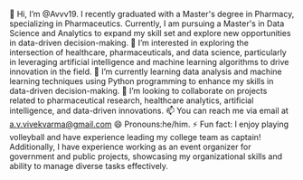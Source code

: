 👋 Hi, I’m @Avvv19. I recently graduated with a Master's degree in Pharmacy, specializing in Pharmaceutics. Currently, I am pursuing a Master's in Data Science and Analytics to expand my skill set and explore new opportunities in data-driven decision-making.
👀 I’m interested in exploring the intersection of healthcare, pharmaceuticals, and data science, particularly in leveraging artificial intelligence and machine learning algorithms to drive innovation in the field.
🌱 I’m currently learning data analysis and machine learning techniques using Python programming to enhance my skills in data-driven decision-making.
💞️ I’m looking to collaborate on projects related to pharmaceutical research, healthcare analytics, artificial intelligence, and data-driven innovations.
📫 You can reach me via email at a.v.vivekvarma@gmail.com
😄 Pronouns:he/him.
⚡ Fun fact: I enjoy playing volleyball and have experience leading my college team as captain!
Additionally, I have experience working as an event organizer for government and public projects, showcasing my organizational skills and ability to manage diverse tasks effectively.
